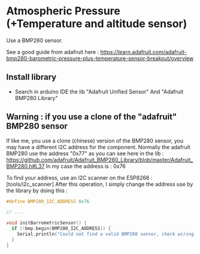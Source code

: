 # Atmospheric Pressure (+Temperature and altitude sensor)

Use a BMP280 sensor.

See a good guide from adafruit here : https://learn.adafruit.com/adafruit-bmp280-barometric-pressure-plus-temperature-sensor-breakout/overview

## Install library 

- Search in arduino IDE the lib "Adafruit Unified Sensor" And "Adafruit BMP280 Library"

## Warning : if you use a clone of the "adafruit" BMP280 sensor

If like me, you use a clone (chinese) version of the BMP280 sensor, you may have a different I2C address for the component.
Normally the adafruit BMP280 use the address "0x77" as you can see here in the lib : https://github.com/adafruit/Adafruit_BMP280_Library/blob/master/Adafruit_BMP280.h#L37
In my case the address is : 0x76

To find your address, use an I2C scanner on the ESP8266 : [tools/i2c_scanner]
After this operation, I simply change the address use by the library by doing this : 

```c
#define BMP280_I2C_ADDRESS 0x76

// ....

void initBarrometricSensor() {
  if (!bmp.begin(BMP280_I2C_ADDRESS)) {  
    Serial.println("Could not find a valid BMP280 sensor, check wiring!");
  }
}

```


